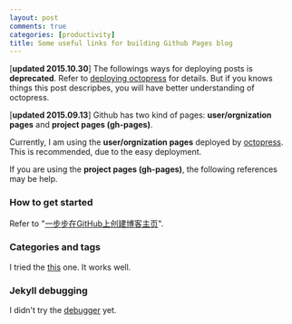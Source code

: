 ```yaml
---
layout: post
comments: true
categories: [productivity]
title: Some useful links for building Github Pages blog
---
```


[**updated 2015.10.30**] The followings ways for deploying posts is **deprecated**. Refer to [deploying octopress](http://hongchaozhang.github.io/blog/2015/09/09/migrate-blog-to-octopress/) for details. But if you knows things this post descripbes, you will have better understanding of octopress.

[**updated 2015.09.13**] Github has two kind of pages: **user/orgnization pages** and **project pages (gh-pages)**.

Currently, I am using the **user/orgnization pages** deployed by [octopress](http://octopress.org/). This is recommended, due to the easy deployment.

If you are using the **project pages (gh-pages)**, the following references may be help.

### How to get started

Refer to "[一步步在GitHub上创建博客主页](http://www.pchou.info/web-build/2013/01/03/build-github-blog-page-01.html)".

### Categories and tags

I tried the [this](http://www.minddust.com/post/tags-and-categories-on-github-pages/) one. It works well.

### Jekyll debugging

I didn't try the [debugger](https://github.com/octopress/debugger) yet.
